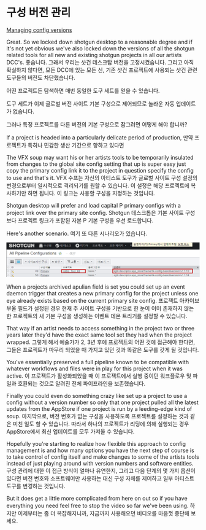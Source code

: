 # 구성 버전 관리

[Managing config versions](https://youtu.be/5nRZ5GgcOnk?t=18m27s)

Great. So we locked down shotgun desktop to a reasonable degree and if it's not yet obvious we've also locked down the versions of all the shotgun related tools for all new and existing shotgun projects in all our artists DCC's.
좋습니다. 그래서 우리는 샷건 데스크탑 버전을 고정시켰습니다. 그리고 아직 확실하지 않다면, 모든 DCC에 있는 모든 신, 기존 샷건 프로젝트에 사용되는 샷건 관련 도구들의 버전도 차단했습니다.

어떤 프로젝트든 탐색하면 매번 동일한 도구 세트를 얻을 수 있습니다.

도구 세트가 이제 글로벌 버전 사이트 기본 구성으로 제어되므로 놀라운 자동 업데이트가 없습니다.

그러나 특정 프로젝트를 다른 버전의 기본 구성으로 잠그려면 어떻게 해야 합니까?

If a project is headed into a particularly delicate period of production,
만약 프로젝트가 특히나 민감한 생산 기간으로 향하고 있다면

The VFX soup may want his or her artists tools to be temporarily insulated from changes to the global site config setting that up is super easy just copy the primary config link it to the project in question specify the config to use and that's it.
VFX 수프는 자신의 아티스트 도구가 글로벌 사이트 구성 설정의 변경으로부터 일시적으로 격리되기를 원할 수 있습니다. 이 설정은 해당 프로젝트에 복사하기만 하면 됩니다. 이 링크는 사용할 구성을 지정하는 것입니다.

Shotgun desktop will prefer and load capital P primary configs with a project link over the primary site config.
Shotgun 데스크톱은 기본 사이트 구성보다 프로젝트 링크가 포함된 자본 P 기본 구성을 우선 로드합니다.

Here's another scenario.
여기 또 다른 시나리오가 있습니다.

![Local Image](/img/5_toolkit/22.png)

When a projects archived apulian field is set you could set up an event daemon trigger that creates a new primary config for the project unless one eye already exists based on the current primary site config.
프로젝트 아카이브 부울 필드가 설정된 경우 현재 주 사이트 구성을 기반으로 한 눈이 이미 존재하지 않는 한 프로젝트의 새 기본 구성을 생성하는 이벤트 데몬 트리거를 설정할 수 있습니다.

That way if an artist needs to access something in the project two or three years later they'd have the exact same tool set they had when the project wrapped.
그렇게 해서 예술가가 2, 3년 후에 프로젝트의 어떤 것에 접근해야 한다면, 그들은 프로젝트가 마무리 되었을 때 가지고 있던 것과 똑같은 도구를 갖게 될 것입니다.

You've essentially preserved a full pipeline known to be compatible with whatever workflows and files were in play for this project when it was active.
이 프로젝트가 활성화되었을 때 이 프로젝트에서 실행 중이던 워크플로우 및 파일과 호환되는 것으로 알려진 전체 파이프라인을 보존했습니다.

Finally you could even do something crazy like set up a project to use a config without a version number so only that one project pulled all the latest updates from the AppStore if one project is run by a leeding-edge kind of soup.
마지막으로, 버전 번호가 없는 구성을 사용하도록 프로젝트를 설정하는 것과 같은 미친 일도 할 수 있습니다. 따라서 하나의 프로젝트가 리딩에 의해 실행되는 경우 AppStore에서 최신 업데이트를 모두 가져올 수 있습니다.

Hopefully you're starting to realize how flexible this approach to config management is and how many options you have the next step of course is to take control of config itself and make changes to some of the artists tools instead of just playing around with version numbers and software entities.
구성 관리에 대한 이 접근 방식이 얼마나 유연한지, 그리고 다음 단계의 몇 가지 옵션이 있다면 버전 번호와 소프트웨어만 사용하는 대신 구성 자체를 제어하고 일부 아티스트 도구를 변경하는 것입니다.

But it does get a little more complicated from here on out so if you have everything you need feel free to stop the video so far we've been using.
하지만 이제부터는 좀 더 복잡해지니까, 지금까지 사용해오던 비디오를 마음껏 중단해 보세요.